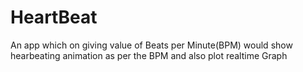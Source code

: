 # HeartBeat
An app which on giving value of Beats per Minute(BPM) would show hearbeating animation as per the BPM and also plot realtime Graph

